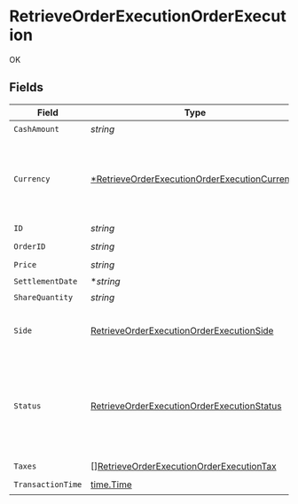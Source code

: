 # RetrieveOrderExecutionOrderExecution

OK


## Fields

| Field                                                                                                                    | Type                                                                                                                     | Required                                                                                                                 | Description                                                                                                              |
| ------------------------------------------------------------------------------------------------------------------------ | ------------------------------------------------------------------------------------------------------------------------ | ------------------------------------------------------------------------------------------------------------------------ | ------------------------------------------------------------------------------------------------------------------------ |
| `CashAmount`                                                                                                             | *string*                                                                                                                 | :heavy_check_mark:                                                                                                       | N/A                                                                                                                      |
| `Currency`                                                                                                               | [*RetrieveOrderExecutionOrderExecutionCurrency](../../models/operations/retrieveorderexecutionorderexecutioncurrency.md) | :heavy_minus_sign:                                                                                                       | Alphabetic three-letter [ISO 4217](https://en.wikipedia.org/wiki/ISO_4217) currency code.<br/>* EUR - Euro               |
| `ID`                                                                                                                     | *string*                                                                                                                 | :heavy_check_mark:                                                                                                       | N/A                                                                                                                      |
| `OrderID`                                                                                                                | *string*                                                                                                                 | :heavy_check_mark:                                                                                                       | N/A                                                                                                                      |
| `Price`                                                                                                                  | *string*                                                                                                                 | :heavy_check_mark:                                                                                                       | N/A                                                                                                                      |
| `SettlementDate`                                                                                                         | **string*                                                                                                                | :heavy_minus_sign:                                                                                                       | N/A                                                                                                                      |
| `ShareQuantity`                                                                                                          | *string*                                                                                                                 | :heavy_check_mark:                                                                                                       | N/A                                                                                                                      |
| `Side`                                                                                                                   | [RetrieveOrderExecutionOrderExecutionSide](../../models/operations/retrieveorderexecutionorderexecutionside.md)          | :heavy_check_mark:                                                                                                       | Side of the execution.<br/>* BUY - <br/>* SELL -                                                                         |
| `Status`                                                                                                                 | [RetrieveOrderExecutionOrderExecutionStatus](../../models/operations/retrieveorderexecutionorderexecutionstatus.md)      | :heavy_check_mark:                                                                                                       | Execution status of the Execution.<br/>* FILLED - <br/>* SETTLED - <br/>* CANCELLED -                                    |
| `Taxes`                                                                                                                  | [][RetrieveOrderExecutionOrderExecutionTax](../../models/operations/retrieveorderexecutionorderexecutiontax.md)          | :heavy_check_mark:                                                                                                       | N/A                                                                                                                      |
| `TransactionTime`                                                                                                        | [time.Time](https://pkg.go.dev/time#Time)                                                                                | :heavy_check_mark:                                                                                                       | N/A                                                                                                                      |